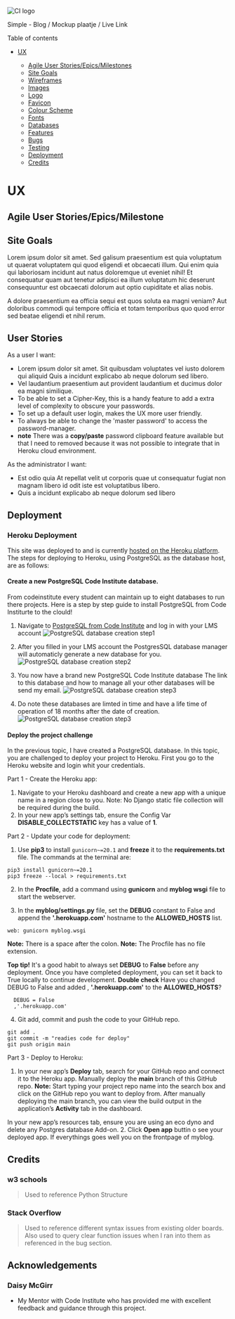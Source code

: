 ![CI logo](https://codeinstitute.s3.amazonaws.com/fullstack/ci_logo_small.png)

Simple - Blog / Mockup plaatje / Live Link

Table of contents

- [UX](#ux)

  - [Agile User Stories/Epics/Milestones](#agile-user-stories)
  - [Site Goals](#site-goals)
  - [Wireframes](#wireframes)
  - [Images](#images)
  - [Logo](#logo)
  - [Favicon](favicon)
  - [Colour Scheme](colour-scheme)
  - [Fonts](fonts)
  - [Databases](databases)
  - [Features](Features)
  - [Bugs](bugs)
  - [Testing](testing)
  - [Deployment](deployment)
  - [Credits](credits)

# UX

## Agile User Stories/Epics/Milestone

## Site Goals

Lorem ipsum dolor sit amet. Sed galisum praesentium est quia voluptatum ut quaerat voluptatem qui quod eligendi et obcaecati illum. Qui enim quia qui laboriosam incidunt aut natus doloremque ut eveniet nihil! Et consequatur quam aut tenetur adipisci ea illum voluptatum hic deserunt consequuntur est obcaecati dolorum aut optio cupiditate et alias nobis.

A dolore praesentium ea officia sequi est quos soluta ea magni veniam? Aut doloribus commodi qui tempore officia et totam temporibus quo quod error sed beatae eligendi et nihil rerum.

## User Stories

As a user I want:

- Lorem ipsum dolor sit amet. Sit quibusdam voluptates vel iusto dolorem qui aliquid Quis a incidunt explicabo ab neque dolorum sed libero.
- Vel laudantium praesentium aut provident laudantium et ducimus dolor ea magni similique.
- To be able to set a Cipher-Key, this is a handy feature to add a extra level of complexity to obscure your passwords.
- To set up a default user login, makes the UX more user friendly.
- To always be able to change the 'master password' to access the password-manager.
- **note** There was a **copy/paste** password clipboard feature available but that I need to removed because it was not possible to integrate that
  in Heroku cloud environment.

As the administrator I want:

-  Est odio quia At repellat velit ut corporis quae ut consequatur fugiat non magnam libero id odit iste est voluptatibus libero.
- Quis a incidunt explicabo ab neque dolorum sed libero

## Deployment

### Heroku Deployment
This site was deployed to and is currently [hosted on the Heroku platform](https://mysimpleblog-1c6e9d449421.herokuapp.com/). The steps for deploying to Heroku, using PostgreSQL as the database host, are as follows:

#### Create a new PostgreSQL Code Institute database.

From codeinstitute every student can maintain up to eight databases to run there projects. Here is a step by step guide to install PostgreSQL from Code Institurte to the clould!

  1. Navigate to [PostgreSQL from Code Institute](https://dbs.ci-dbs.net//) and log in with your LMS account
  ![PostgreSQL database creation step1](static/images/readme-images/001.png)

  2. After you filled in your LMS account the PostgresSQL database manager will automaticly generate a new database for you.
  ![PostgreSQL database creation step2](static/images/readme-images/002.png)

  3. You now have a brand new PostgreSQL Code Institute database
  The link to this database and how to manage all your other databases will be send my email. 
  ![PostgreSQL database creation step3](static/images/readme-images/003.png)
  4. Do note these databases are limted in time and have a life time of operation of 18 months after the date of creation.
  ![PostgreSQL database creation step3](static/images/readme-images/004.png)
 
#### Deploy the project challenge
  In the previous topic, I have created a PostgreSQL database. In this topic, you are challenged to deploy your project to Heroku.
  First you go to the Heroku website and login whit your credentials. 
  
  Part 1 - Create the Heroku app:
  1. Navigate to your Heroku dashboard and create a new app with a unique name in a region close to you.
  Note: No Django static file collection will be required during the build.
  2. In your new app’s settings tab, ensure the Config Var **DISABLE_COLLECTSTATIC** key has a value of **1**.

  Part 2 - Update your code for deployment:

  1. Use **pip3** to install ```gunicorn~=20.1``` and **freeze** it to the **requirements.txt** file.
  The commands at the terminal are:

    pip3 install gunicorn~=20.1 
    pip3 freeze --local > requirements.txt

  2. In the **Procfile**, add a command using **gunicorn** and **myblog wsgi** file to start the webserver.

  3. In the **myblog/settings.py** file, set the **DEBUG** constant to False and append the **'.herokuapp.com'** hostname to the **ALLOWED_HOSTS** list. 
  
    web: gunicorn myblog.wsgi

  **Note:** There is a space after the colon.
  **Note:** The Procfile has no file extension.

  **Top tip!** It's a good habit to always set **DEBUG** to **False** before any deployment. Once you have completed deployment, you can set it back to True locally to continue development.
  **Double check**
    Have you changed DEBUG to False and added , **'.herokuapp.com'** to the **ALLOWED_HOSTS**?
      
      DEBUG = False
      ,'.herokuapp.com'
  

  4. Git add, commit and push the code to your GitHub repo.

    git add .
    git commit -m "readies code for deploy"
    git push origin main


Part 3 - Deploy to Heroku:

  1. In your new app’s **Deploy** tab, search for your GitHub repo and connect it to the Heroku app. Manually deploy the **main** branch of this GitHub repo.
  **Note:** Start typing your project repo name into the search box and click on the GitHub repo you want to deploy from.
  After manually deploying the main branch, you can view the build output in the application’s **Activity** tab in the dashboard.

  In your new app’s resources tab, ensure you are using an eco dyno and delete any Postgres database Add-on.
  2. Click **Open app** buttin o see your deployed app. If everythings goes well you on the frontpage of myblog.











## Credits

### w3 schools

> Used to reference Python Structure

### Stack Overflow

> Used to reference different syntax issues from existing older boards. Also used to query clear function issues when I ran into them as referenced in the bug section.

## Acknowledgements

### Daisy McGirr

- My Mentor with Code Institute who has provided me with excellent feedback and guidance through this project.